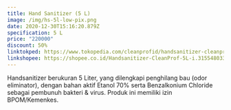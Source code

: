 ```yaml
---
title: Hand Sanitizer (5 L)
image: /img/hs-5l-low-pix.png
date: 2020-12-30T15:16:20.879Z
specification: 5 L
price: "220000"
discount: 50%
linktokped: https://www.tokopedia.com/cleanprofid/handsanitizer-cleanprof-5l
linkshopee: https://shopee.co.id/Handsanitizer-CleanProf-5L-i.315548033.6954975862
---
```

Handsanitizer berukuran 5 Liter, yang dilengkapi penghilang bau (odor eliminator), dengan bahan aktif Etanol 70% serta Benzalkonium Chloride sebagai pembunuh bakteri & virus. 
Produk ini memiliki izin BPOM/Kemenkes.

